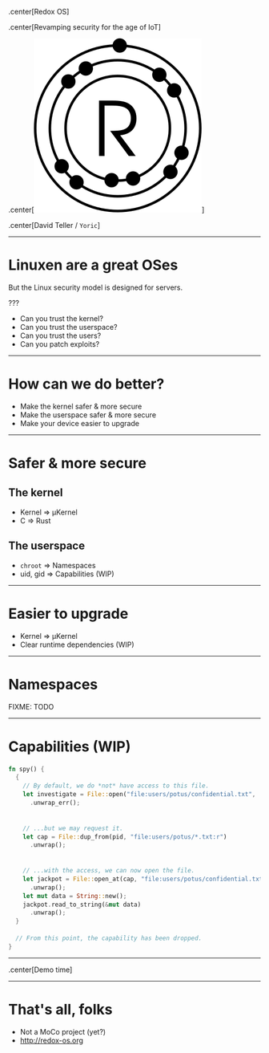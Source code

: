.center[Redox OS]

.center[Revamping security for the age of IoT]

.center[![](redox.svg)]

.center[David Teller / `Yoric`]


---

# Linuxen are a great OSes

But the Linux security model is designed for servers.

???

- Can you trust the kernel?
- Can you trust the userspace?
- Can you trust the users?
- Can you patch exploits?

---

# How can we do better?

- Make the kernel safer & more secure
- Make the userspace safer & more secure
- Make your device easier to upgrade

---

# Safer & more secure

## The kernel

- Kernel => µKernel
- C => Rust

## The userspace

- `chroot` => Namespaces
- uid, gid => Capabilities (WIP)

---

# Easier to upgrade

- Kernel => µKernel
- Clear runtime dependencies (WIP)

---

# Namespaces

FIXME: TODO

---

# Capabilities (WIP)

```rust
fn spy() {
  {
    // By default, we do *not* have access to this file.
    let investigate = File::open("file:users/potus/confidential.txt", ...)
      .unwrap_err();


    // ...but we may request it.
    let cap = File::dup_from(pid, "file:users/potus/*.txt:r")
      .unwrap();


    // ...with the access, we can now open the file.
    let jackpot = File::open_at(cap, "file:users/potus/confidential.txt")
      .unwrap();
    let mut data = String::new();
    jackpot.read_to_string(&mut data)
      .unwrap();
  }

  // From this point, the capability has been dropped.
}
```

---

.center[Demo time]

---

# That's all, folks

- Not a MoCo project (yet?)
- http://redox-os.org
